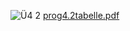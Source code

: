 ![Ü4 2](https://user-images.githubusercontent.com/101809825/163874159-71cb0d1f-cbbb-46ad-b556-b32c381e6ebc.jpg)
[prog4.2tabelle.pdf](https://github.com/JonathanRoth11/MCI-MSE_Aufgaben/files/8508178/prog4.2tabelle.pdf)
